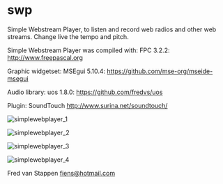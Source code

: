 # swp
Simple Webstream Player, to listen and record web radios and other web streams.
Change live the tempo and pitch.

Simple Webstream Player was compiled with: FPC 3.2.2: http://www.freepascal.org

Graphic widgetset: MSEgui 5.10.4: https://github.com/mse-org/mseide-msegui

Audio library: uos 1.8.0: https://github.com/fredvs/uos

Plugin: SoundTouch http://www.surina.net/soundtouch/

![simplewebplayer_1](https://github.com/user-attachments/assets/265720a1-12e2-49a0-9a83-db00f5002705)

![simplewebplayer_2](https://github.com/user-attachments/assets/d560a654-fc98-4b3f-8ce0-a6e7c95a24d7)

![simplewebplayer_3](https://github.com/user-attachments/assets/90a6cf98-3d24-4cec-a912-570feebbe220)

![simplewebplayer_4](https://github.com/user-attachments/assets/943dd7b1-d3b1-49f7-b4e5-905c212147ad)

Fred van Stappen <fiens@hotmail.com>
